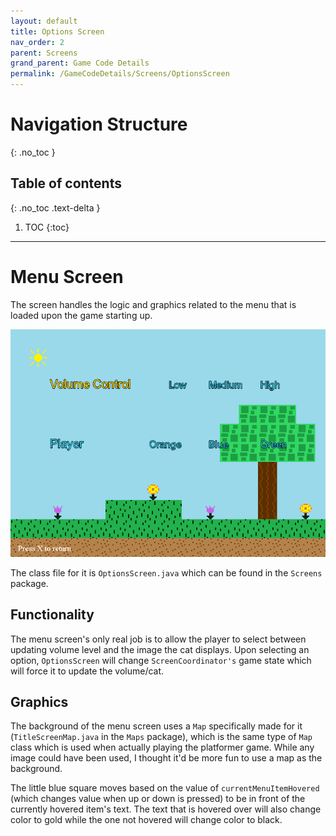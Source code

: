 ```yaml
---
layout: default
title: Options Screen
nav_order: 2
parent: Screens
grand_parent: Game Code Details
permalink: /GameCodeDetails/Screens/OptionsScreen
---
```


# Navigation Structure
{: .no_toc }

## Table of contents
{: .no_toc .text-delta }

1. TOC
{:toc}

---

# Menu Screen

The screen handles the logic and graphics related to the menu that is loaded upon the game starting up.

![option-screen.png](../../../assets/images/options-screen.png)

The class file for it is `OptionsScreen.java` which can be found in the `Screens` package.

## Functionality

The menu screen's only real job is to allow the player to select between updating volume level and the image the cat displays.
Upon selecting an option, `OptionsScreen` will change `ScreenCoordinator's` game state which will force it to update the volume/cat.

## Graphics

The background of the menu screen uses a `Map` specifically made for it (`TitleScreenMap.java` in the `Maps` package), which is the same type of `Map` class which
is used when actually playing the platformer game. While any image could have been used, I thought it'd be more fun to use a map as the background.

The little blue square moves based on the value of `currentMenuItemHovered` (which changes value when up or down is pressed) to be in front
of the currently hovered item's text. The text that is hovered over will also change color to gold while the one not hovered will change color to black.

